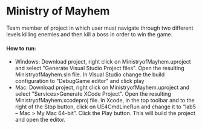 # Ministry of Mayhem

Team member of project in which user must navigate through two different levels killing enemies and then kill a boss in order to win the game. 

#### How to run: </br>
  - Windows: Download project, right click on MinistryofMayhem.uproject and select "Generate Visual Studio Project files". Open the                    resulting MinistryofMayhem.sln file. In Visual Studio change the build configuration to "DebugGame editor" and click play </br>
  - Mac: Download project, right click on MinistryofMayhem.uproject and select "Services>Generate XCode Project". Open the resulting 
         MinistryofMayhem.xcodeproj file. In Xcode, in the top toolbar and to the right of the Stop button, click on
         UE4CmdLineRun and change it to “lab5 – Mac > My Mac 64-bit”. Click the Play button. This will build the project and open the              editor.
    
